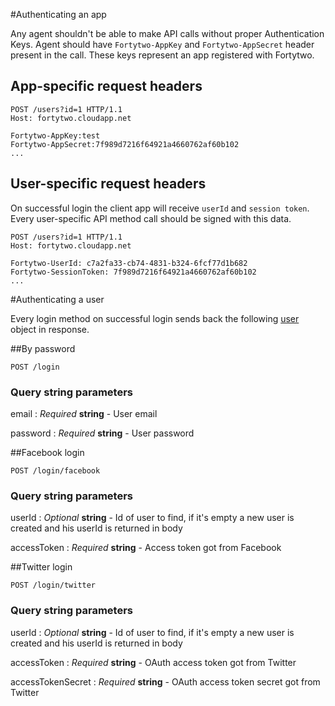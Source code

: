 #Authenticating an app

Any agent shouldn't be able to make API calls without proper Authentication Keys.
Agent should have `Fortytwo-AppKey` and `Fortytwo-AppSecret` header present in the call. These keys represent an app registered with Fortytwo.
  
## App-specific request headers 
```http 
POST /users?id=1 HTTP/1.1
Host: fortytwo.cloudapp.net
  
Fortytwo-AppKey:test
Fortytwo-AppSecret:7f989d7216f64921a4660762af60b102
...
```

## User-specific request headers 

On successful login the client app will receive `userId` and `session token`. Every user-specific API method call
should be signed with this data.


```http 
POST /users?id=1 HTTP/1.1
Host: fortytwo.cloudapp.net

Fortytwo-UserId: c7a2fa33-cb74-4831-b324-6fcf77d1b682
Fortytwo-SessionToken: 7f989d7216f64921a4660762af60b102
...
```

#Authenticating a user 

Every login method on successful login  sends back the following [user](https://github.com/funkyOne/fortyTwo.Docs/blob/master/UserManagement.md#response) object in response.


##By password
```
POST /login
```
### Query string parameters
email
: _Required_ **string** - User email

password
: _Required_ **string** - User password

##Facebook login
```
POST /login/facebook
```

### Query string parameters
userId
: _Optional_ **string** - Id of user to find, if it's empty a new user is created and his userId is returned in body

accessToken
: _Required_ **string** - Access token got from Facebook

##Twitter login
```
POST /login/twitter
```
### Query string parameters
userId
: _Optional_ **string** - Id of user to find, if it's empty a new user is created and his userId is returned in body

accessToken
: _Required_ **string** - OAuth access token got from Twitter

accessTokenSecret
: _Required_ **string** - OAuth access token secret got from Twitter
